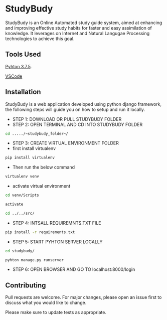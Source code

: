 # StudyBudy
StudyBudy is an Online Automated study guide system, aimed at enhancing and improving effective study habits for faster and easy assimilation of knowledge. It leverages on Internet and Natural Langugae Processing technologies to achieve this goal. 

## Tools Used
[Pyhton 3.7.5](https://www.python.org/ftp/python/3.7.5/python-3.7.5.exe).

[VSCode](https://code.visualstudio.com/download)

## Installation
StudyBudy is a web application developed using python django framework, the following steps will guide you on how to setup and run it locally.

* STEP 1: DOWNLOAD OR PULL STUDYBUDY FOLDER
* STEP 2: OPEN TERMINAL AND CD INTO STUDYBUDY FOLDER
```bash
cd ...../~studybudy_folder~/
```
* STEP 3: CREATE VIRTUAL ENVIRONMENT FOLDER
* first install virtualenv
```bash
pip install virtualenv
```
* Then run the below command
```bash
virtualenv venv
```
* activate virtual environment
```bash
cd venv/Scripts
```
```bash
activate
```
```bash
cd ../../src/
```
* STEP 4: INTSALL REQUIREMNTS.TXT FILE
```bash
pip install -r requirements.txt
```
* STEP 5: START PYHTON SERVER LOCALLY
```bash
cd studybudy/
```
```bash
pyhton manage.py runserver
```
* STEP 6: OPEN BROWSER AND GO TO localhost:8000/login

## Contributing
Pull requests are welcome. For major changes, please open an issue first to discuss what you would like to change.

Please make sure to update tests as appropriate.


                
    

